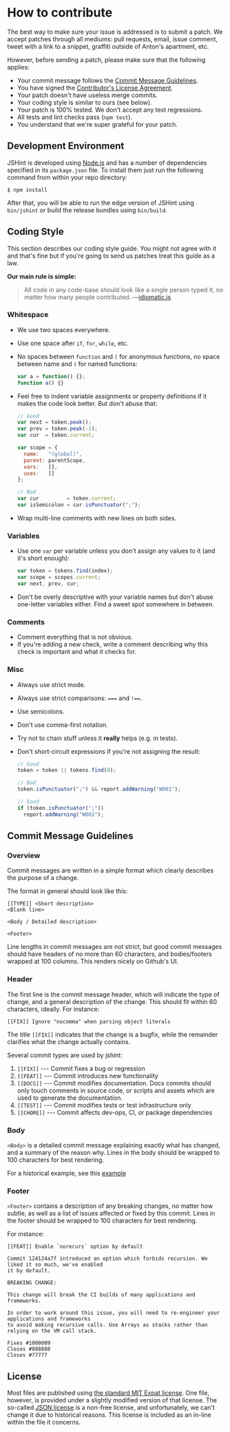 # How to contribute

The best way to make sure your issue is addressed is to submit a patch. We accept
patches through all mediums: pull requests, email, issue comment, tweet with a link
to a snippet, graffiti outside of Anton's apartment, etc.

However, before sending a patch, please make sure that the following applies:

* Your commit message follows the [Commit Message Guidelines](#commit-message-guidelines).
* You have signed the [Contributor's License Agreement](https://www.clahub.com/agreements/jshint/jshint).
* Your patch doesn't have useless merge commits.
* Your coding style is similar to ours (see below).
* Your patch is 100% tested. We don't accept any test regressions.
* All tests and lint checks pass (`npm test`).
* You understand that we're super grateful for your patch.

## Development Environment

JSHint is developed using [Node.js](https://nodejs.org/) and has a number of
dependencies specified in its `package.json` file. To install them just run the
following command from within your repo directory:

    $ npm install

After that, you will be able to run the edge version of JSHint using
`bin/jshint` or build the release bundles using `bin/build`.

## Coding Style

This section describes our coding style guide. You might not agree with it and
that's fine but if you're going to send us patches treat this guide as a law.

**Our main rule is simple:**

> All code in any code-base should look like a single person typed it, no
> matter how many people contributed.
> —[idiomatic.js](https://github.com/rwaldron/idiomatic.js/)

### Whitespace

* We use two spaces everywhere.
* Use one space after `if`, `for`, `while`, etc.
* No spaces between `function` and `(` for anonymous functions, no space between name and `(`  for named functions:

    ```js
    var a = function() {};
    function a() {}
    ```

* Feel free to indent variable assignments or property definitions if it makes the code look better. But don't abuse that:

    ```js
    // Good
    var next = token.peak();
    var prev = token.peak(-1);
    var cur  = token.current;

    var scope = {
      name:   "(global)",
      parent: parentScope,
      vars:   [],
      uses:   []
    };

    // Bad
    var cur         = token.current;
    var isSemicolon = cur.isPunctuator(";");
    ```

* Wrap multi-line comments with new lines on both sides.

### Variables

* Use one `var` per variable unless you don't assign any values to it (and it's short enough):

    ```js
    var token = tokens.find(index);
    var scope = scopes.current;
    var next, prev, cur;
    ```

* Don't be overly descriptive with your variable names but don't abuse one-letter variables either. Find a sweet spot somewhere in between.

### Comments

* Comment everything that is not obvious.
* If you're adding a new check, write a comment describing why this check is important and what it checks for.

### Misc

* Always use strict mode.
* Always use strict comparisons: `===` and `!==`.
* Use semicolons.
* Don't use comma-first notation.
* Try not to chain stuff unless it **really** helps (e.g. in tests).
* Don't short-circuit expressions if you're not assigning the result:

    ```js
    // Good
    token = token || tokens.find(0);

    // Bad
    token.isPunctuator(";") && report.addWarning("W001");

    // Good
    if (token.isPunctuator(";"))
      report.addWarning("W001");
    ```

## Commit Message Guidelines

### Overview

Commit messages are written in a simple format which clearly describes the purpose of a change.

The format in general should look like this:

```
[[TYPE]] <Short description>
<Blank line>

<Body / Detailed description>

<Footer>
```

Line lengths in commit messages are not strict, but good commit messages should have headers of no
more than 60 characters, and bodies/footers wrapped at 100 columns. This renders nicely on Github's
UI.

### Header

The first line is the commit message header, which will indicate the type of change, and a general
description of the change. This should fit within 60 characters, ideally. For instance:

```
[[FIX]] Ignore "nocomma" when parsing object literals
```

The title `[[FIX]]` indicates that the change is a bugfix, while the remainder clarifies what the
change actually contains.

Several commit types are used by jshint:

1. `[[FIX]]` --- Commit fixes a bug or regression
2. `[[FEAT]]` --- Commit introduces new functionality
3. `[[DOCS]]` --- Commit modifies documentation. Docs commits should only touch comments in source code, or scripts and assets which are used to generate the documentation.
4. `[[TEST]]` --- Commit modifies tests or test infrastructure only
5. `[[CHORE]]` --- Commit affects dev-ops, CI, or package dependencies

### Body

`<Body>` is a detailed commit message explaining exactly what has changed, and a summary of the
reason why. Lines in the body should be wrapped to 100 characters for best rendering.

For a historical example, see this [example](https://github.com/jshint/jshint/commit/5751c5ed249b7a035758a3ae876cfa1a360fd144)

### Footer

`<Footer>` contains a description of any breaking changes, no matter how subtle, as well as a list
of issues affected or fixed by this commit. Lines in the footer should be wrapped to 100 characters
for best rendering.

For instance:

```
[[FEAT]] Enable `norecurs` option by default

Commit 124124a7f introduced an option which forbids recursion. We liked it so much, we've enabled
it by default.

BREAKING CHANGE:

This change will break the CI builds of many applications and frameworks.

In order to work around this issue, you will need to re-engineer your applications and frameworks
to avoid making recursive calls. Use Arrays as stacks rather than relying on the VM call stack.

Fixes #1000009
Closes #888888
Closes #77777
```

## License

Most files are published using [the standard MIT Expat
license](https://www.gnu.org/licenses/license-list.html#Expat). One file,
however, is provided under a slightly modified version of that license. The
so-called [JSON license](https://www.gnu.org/licenses/license-list.html#JSON)
is a non-free license, and unfortunately, we can't change it due to historical
reasons. This license is included as an in-line within the file it concerns.
